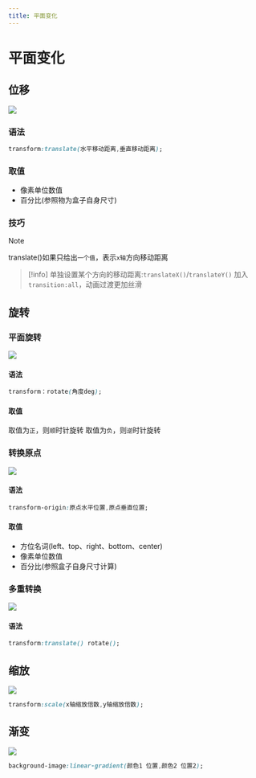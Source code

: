 ```yaml
---
title: 平面变化
---
```


# 平面变化

## 位移

![](/images/css/2023-07-30-14-54-42.gif)
### 语法

```css
transform:translate(水平移动距离,垂直移动距离);
```

### 取值

- 像素单位数值
- 百分比(参照物为盒子自身尺寸)

### 技巧

>[!note]
>translate()如果只给出`一个值`，表示`x轴`方向移动距离

>[!info]
>单独设置某个方向的移动距离:`translateX()`/`translateY()`
>加入`transition:all`，动画过渡更加丝滑

## 旋转

### 平面旋转
![](/images/css/2023-07-30-15-20-29.gif)


#### 语法
```css
transform：rotate(角度deg);
```
#### 取值
取值为`正`，则`顺`时针旋转
取值为`负`，则`逆`时针旋转

### 转换原点
![](/images/css/2023-07-30-15-25-12.gif)
#### 语法

```css
transform-origin:原点水平位置,原点垂直位置;
```

#### 取值

- 方位名词(left、top、right、bottom、center)
- 像素单位数值
- 百分比(参照盒子自身尺寸计算)

### 多重转换
![](/images/css/2023-07-30-15-27-54.gif)

#### 语法

```css
transform:translate() rotate();
```

## 缩放
![](/images/css/2023-07-30-15-29-37.gif)
```css
transform:scale(x轴缩放倍数,y轴缩放倍数);
```

## 渐变

![](/images/css/2023-07-30-15-35-28.gif)
```css
background-image:linear-gradient(颜色1 位置,颜色2 位置2);
```